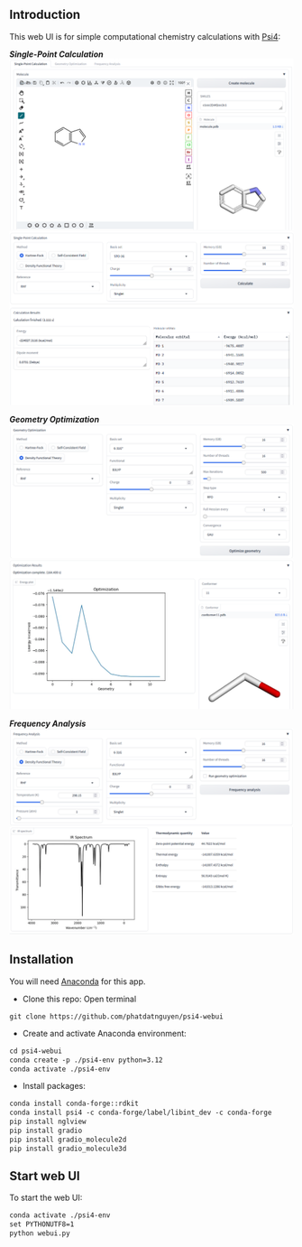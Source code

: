 ## Introduction
This web UI is for simple computational chemistry calculations with [Psi4](https://psicode.org/):

***Single-Point Calculation***
![Screenshot 1](/images/webui1.png)
![Screenshot 2](/images/webui2.png)

***Geometry Optimization***
![Screenshot 3](/images/webui3.png)
![Screenshot 4](/images/webui4.png)

***Frequency Analysis***
![Screenshot 5](/images/webui5.png)
![Screenshot 6](/images/webui6.png)

## Installation
You will need [Anaconda](https://www.anaconda.com/download) for this app.
- Clone this repo: Open terminal

```
git clone https://github.com/phatdatnguyen/psi4-webui
```

- Create and activate Anaconda environment:

```
cd psi4-webui
conda create -p ./psi4-env python=3.12
conda activate ./psi4-env
```

- Install packages:

```
conda install conda-forge::rdkit
conda install psi4 -c conda-forge/label/libint_dev -c conda-forge
pip install nglview
pip install gradio
pip install gradio_molecule2d
pip install gradio_molecule3d
```

## Start web UI
To start the web UI:

```
conda activate ./psi4-env
set PYTHONUTF8=1
python webui.py
```